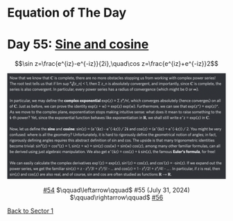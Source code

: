 # Equation of The Day

# Day 55: [Sine and cosine](https://en.wikipedia.org/wiki/Sine_and_cosine)

$$\sin z=\frac{e^{iz}-e^{-iz}}{2i},\quad\cos z=\frac{e^{iz}+e^{-iz}}2$$

<picture><img alt="Day 55" src="0055.png"></picture>

<center><a href="0054.html">#54</a> $\qquad\leftarrow\qquad$ #55 (July 31, 2024) $\qquad\rightarrow\qquad$ <a href="0056.html">#56</a></center>

[Back to Sector 1](../0-63.md)

<script data-goatcounter="https://zswu.goatcounter.com/count" async src="//gc.zgo.at/count.js"></script>
<script src="https://utteranc.es/client.js" repo="12AbBa/eotd" issue-term="pathname" theme="github-light" crossorigin="anonymous" async> </script>